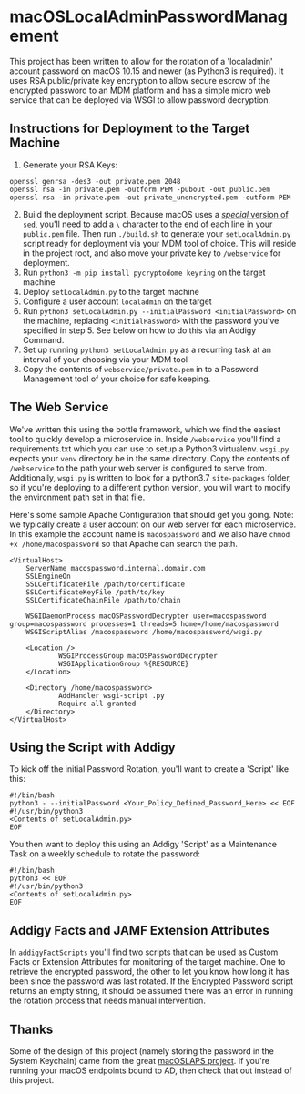 # macOSLocalAdminPasswordManagement

This project has been written to allow for the rotation of a 'localadmin' account password on macOS 10.15 and newer (as Python3 is required). It uses RSA public/private key encryption to allow secure escrow of the encrypted password to an MDM platform and has a simple micro web service that can be deployed via WSGI to allow password decryption.

## Instructions for Deployment to the Target Machine

1. Generate your RSA Keys:
```
openssl genrsa -des3 -out private.pem 2048
openssl rsa -in private.pem -outform PEM -pubout -out public.pem
openssl rsa -in private.pem -out private_unencrypted.pem -outform PEM
```
2. Build the deployment script. Because macOS uses a [_special_ version of `sed`](https://stackoverflow.com/questions/24275070/sed-not-giving-me-correct-substitute-operation-for-newline-with-mac-difference), you'll need to add a `\` character to the end of each line in your `public.pem` file. Then run `./build.sh` to generate your `setLocalAdmin.py` script ready for deployment via your MDM tool of choice. This will reside in the project root, and also move your private key to `/webservice` for deployment.
3. Run `python3 -m pip install pycryptodome keyring` on the target machine
4. Deploy `setLocalAdmin.py` to the target machine
5. Configure a user account `localadmin` on the target
6. Run `python3 setLocalAdmin.py --initialPassword <initialPassword>` on the machine, replacing `<initialPassword>` with the password you've specified in step 5. See below on how to do this via an Addigy Command.
7. Set up running `python3 setLocalAdmin.py` as a recurring task at an interval of your choosing via your MDM tool
8. Copy the contents of `webservice/private.pem` in to a Password Management tool of your choice for safe keeping.

## The Web Service
We've written this using the bottle framework, which we find the easiest tool to quickly develop a microservice in. Inside `/webservice` you'll find a requirements.txt which you can use to setup a Python3 virtualenv. `wsgi.py` expects your `venv` directory be in the same directory. Copy the contents of `/webservice` to the path your web server is configured to serve from. Additionally, `wsgi.py` is written to look for a python3.7 `site-packages` folder, so if you're deploying to a different python version, you will want to modify the environment path set in that file.

Here's some sample Apache Configuration that should get you going. Note: we typically create a user account on our web server for each microservice. In this example the account name is `macospassword` and we also have `chmod +x /home/macospassword` so that Apache can search the path.
```
<VirtualHost>
    ServerName macospassword.internal.domain.com
    SSLEngineOn
    SSLCertificateFile /path/to/certificate
    SSLCertificateKeyFile /path/to/key
    SSLCertificateChainFile /path/to/chain

    WSGIDaemonProcess macOSPasswordDecrypter user=macospassword group=macospassword processes=1 threads=5 home=/home/macospassword
    WSGIScriptAlias /macospassword /home/macospassword/wsgi.py

    <Location />
            WSGIProcessGroup macOSPasswordDecrypter
            WSGIApplicationGroup %{RESOURCE}
    </Location>

    <Directory /home/macospassword>
            AddHandler wsgi-script .py
            Require all granted
    </Directory>
</VirtualHost>
```

## Using the Script with Addigy
To kick off the initial Password Rotation, you'll want to create a 'Script' like this:
```
#!/bin/bash
python3 - --initialPassword <Your_Policy_Defined_Password_Here> << EOF
#!/usr/bin/python3
<Contents of setLocalAdmin.py>
EOF 
```

You then want to deploy this using an Addigy 'Script' as a Maintenance Task on a weekly schedule to rotate the password:
```
#!/bin/bash
python3 << EOF
#!/usr/bin/python3
<Contents of setLocalAdmin.py>
EOF 
```

## Addigy Facts and JAMF Extension Attributes
In `addigyFactScripts` you'll find two scripts that can be used as Custom Facts or Extension Attributes for monitoring of the target machine. One to retrieve the encrypted password, the other to let you know how long it has been since the password was last rotated. If the Encrypted Password script returns an empty string, it should be assumed there was an error in running the rotation process that needs manual intervention.

## Thanks
Some of the design of this project (namely storing the password in the System Keychain) came from the great [macOSLAPS project](https://github.com/joshua-d-miller/macOSLAPS). If you're running your macOS endpoints bound to AD, then check that out instead of this project.